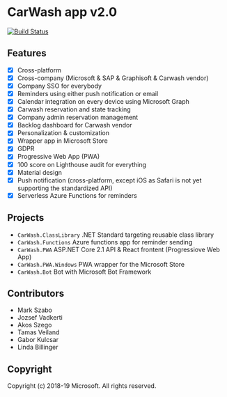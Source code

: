 # CarWash app v2.0

[![Build Status](https://dev.azure.com/mark-szabo/carwash/_apis/build/status/CarWash%20CI?branchName=master)](https://dev.azure.com/mark-szabo/carwash/_build/latest?definitionId=2?branchName=master)

## Features

- [x] Cross-platform
- [x] Cross-company (Microsoft & SAP & Graphisoft & Carwash vendor)
- [x] Company SSO for everybody
- [x] Reminders using either push notification or email
- [x] Calendar integration on every device using Microsoft Graph
- [x] Carwash reservation and state tracking
- [x] Company admin reservation management
- [x] Backlog dashboard for Carwash vendor
- [x] Personalization & customization
- [x] Wrapper app in Microsoft Store
- [x] GDPR
- [x] Progressive Web App (PWA)
- [x] 100 score on Lighthouse audit for everything
- [x] Material design
- [x] Push notification (cross-platform, except iOS as Safari is not yet supporting the standardized API)
- [x] Serverless Azure Functions for reminders

## Projects

- `CarWash.ClassLibrary` .NET Standard targeting reusable class library
- `CarWash.Functions` Azure functions app for reminder sending
- `CarWash.PWA` ASP.NET Core 2.1 API & React frontent (Progressiove Web App)
- `CarWash.PWA.Windows` PWA wrapper for the Microsoft Store
- `CarWash.Bot` Bot with Microsoft Bot Framework

## Contributors

- Mark Szabo
- Jozsef Vadkerti
- Akos Szego
- Tamas Veiland
- Gabor Kulcsar
- Linda Billinger

## Copyright

Copyright (c) 2018-19 Microsoft. All rights reserved.
